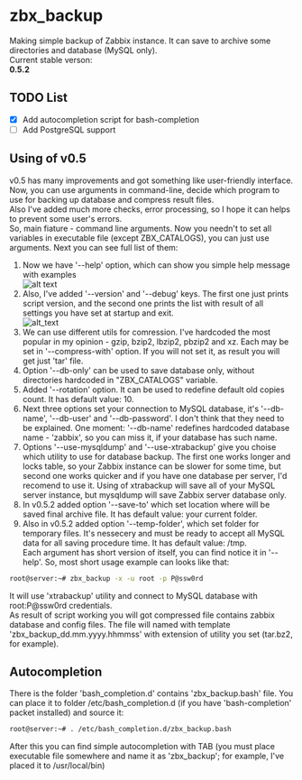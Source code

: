 # zbx_backup
Making simple backup of Zabbix instance. It can save to archive some directories and database (MySQL only).  
Current stable verson:  
<b>0.5.2</b>  

## TODO List
- [x] Add autocompletion script for bash-completion  
- [ ] Add PostgreSQL support  

## Using of v0.5
v0.5 has many improvements and got something like user-friendly interface.  
Now, you can use arguments in command-line, decide which program to use for backing up database and compress result files.  
Also I've added much more checks, error processing, so I hope it can helps to prevent some user's errors.  
So, main fiature - command line arguments. Now you needn't to set all variables in executable file (except ZBX_CATALOGS), you can just use arguments. Next you can see full list of them:  
1. Now we have '--help' option, which can show you simple help message with examples  
![alt text](https://pp.userapi.com/c841132/v841132025/38baf/kdHb0Pp3R94.jpg)  
2. Also, I've added '--version' and '--debug' keys. The first one just prints script version, and the second one prints the list with result of all settings you have set at startup and exit.  
![alt_text](https://pp.userapi.com/c834104/v834104412/2479e/oVe0ybMtguw.jpg)  
3. We can use different utils for comression. I've hardcoded the most popular in my opinion - gzip, bzip2, lbzip2, pbzip2 and xz. Each may be set in '--compress-with' option. If you will not set it, as result you will get just 'tar' file.  
4. Option '--db-only' can be used to save database only, without directories hardcoded in "ZBX_CATALOGS" variable.  
5. Added '--rotation' option. It can be used to redefine default old copies count. It has default value: 10.  
6. Next three options set your connection to MySQL database, it's '--db-name', '--db-user' and '--db-password'. I don't think that they need to be explained. One moment: '--db-name' redefines hardcoded database name - 'zabbix', so you can miss it, if your database has such name.  
7. Options '--use-mysqldump' and '--use-xtrabackup' give you choise which utility to use for database backup. The first one works longer and locks table, so your Zabbix instance can be slower for some time, but second one works quicker and if you have one database per server, I'd recomend to use it. Using of xtrabackup will save all of your MySQL server instance, but mysqldump will save Zabbix server database only.  
8. In v0.5.2 added option '--save-to' which set location where will be saved final archive file. It has default value: your current folder.  
9. Also in v0.5.2 added option '--temp-folder', which set folder for temporary files. It's nessecery and must be ready to accept all MySQL data for all saving procedure time. It has default value: /tmp.  
Each argument has short version of itself, you can find notice it in '--help'. So, most short usage example can looks like that:  
```bash
root@server:~# zbx_backup -x -u root -p P@ssw0rd
```
It will use 'xtrabackup' utility and connect to MySQL database with root:P@ssw0rd credentials.  
As result of script working you will got compressed file contains zabbix database and config files. The file will named with template 'zbx_backup_dd.mm.yyyy.hhmmss' with extension of utility you set (tar.bz2, for example).

## Autocompletion
There is the folder 'bash_completion.d' contains 'zbx_backup.bash' file. You can place it to folder /etc/bash_completion.d (if you have 'bash-completion' packet installed) and source it:  
```bash
root@server:~# . /etc/bash_completion.d/zbx_backup.bash
```
After this you can find simple autocompletion with TAB (you must place executable file somewhere and name it as 'zbx_backup'; for example, I've placed it to /usr/local/bin)
